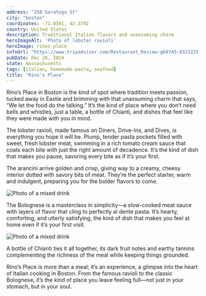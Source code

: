 ```yaml
---
address: "258 Saratoga St"
city: "boston"
coordinates: -71.0301, 42.3792
country: United States
description: Traditional Italian flavors and unassuming charm
heroImageAlt: 'Photo of lobster ravioli'
heroImage: rinos-place
infoUrl: "https://www.tripadvisor.com/Restaurant_Review-g60745-d323225-Reviews-Rino_s_Place-Boston_Massachusetts.html"
pubDate: Dec 28, 2024
state: massachusetts
tags: [italian, homemade-pasta, seafood]
title: "Rino's Place"
---
```


Rino’s Place in Boston is the kind of spot where tradition meets passion, tucked away in Eastie and brimming with that unassuming charm that says, “We let the food do the talking.” It’s the kind of place where you don’t need bells and whistles, just a table, a bottle of Chianti, and dishes that feel like they were made with you in mind.

The lobster ravioli, made famous on Diners, Drive-Ins, and Dives, is everything you hope it will be. Plump, tender pasta pockets filled with sweet, fresh lobster meat, swimming in a rich tomato cream sauce that coats each bite with just the right amount of decadence. It’s the kind of dish that makes you pause, savoring every bite as if it’s your first.

The arancini arrive golden and crisp, giving way to a creamy, cheesy interior dotted with savory bits of meat. They’re the perfect starter, warm and indulgent, preparing you for the bolder flavors to come. 

![Photo of a mixed drink](/no-reserv-ai-tions/rinos-place-arancini.webp)

The Bolognese is a masterclass in simplicity—a slow-cooked meat sauce with layers of flavor that cling to perfectly al dente pasta. It’s hearty, comforting, and utterly satisfying, the kind of dish that makes you feel at home even if it’s your first visit.

![Photo of a mixed drink](/no-reserv-ai-tions/rinos-place-bolognese.webp)

A bottle of Chianti ties it all together, its dark fruit notes and earthy tannins complementing the richness of the meal while keeping things grounded.

Rino’s Place is more than a meal; it’s an experience, a glimpse into the heart of Italian cooking in Boston. From the famous ravioli to the classic Bolognese, it’s the kind of place you leave feeling full—not just in your stomach, but in your soul.
